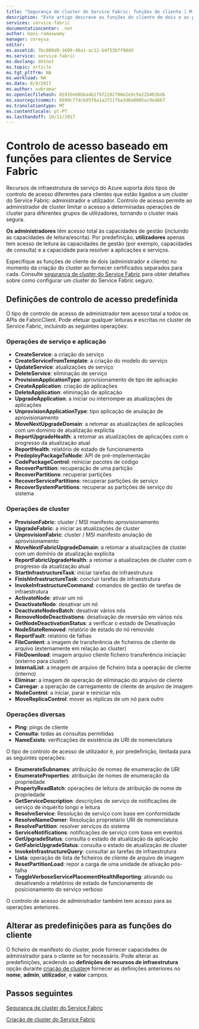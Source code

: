 ```yaml
---
title: "Segurança de cluster do Service Fabric: funções do cliente | Microsoft Docs"
description: "Este artigo descreve as funções do cliente de dois e as permissões fornecidas para as funções."
services: service-fabric
documentationcenter: .net
author: mani-ramaswamy
manager: coreysa
editor: 
ms.assetid: 7bc808d9-3609-46a1-ac12-b4f53bff98dd
ms.service: service-fabric
ms.devlang: dotnet
ms.topic: article
ms.tgt_pltfrm: NA
ms.workload: NA
ms.date: 8/9/2017
ms.author: subramar
ms.openlocfilehash: 85935e60bba4b27972282700e2e9c9a22b403bdb
ms.sourcegitcommit: 6699c77dcbd5f8a1a2f21fba3d0a0005ac9ed6b7
ms.translationtype: MT
ms.contentlocale: pt-PT
ms.lasthandoff: 10/11/2017
---
```

# <a name="role-based-access-control-for-service-fabric-clients"></a>Controlo de acesso baseado em funções para clientes de Service Fabric
Recursos de infraestrutura de serviço do Azure suporta dois tipos de controlo de acesso diferentes para clientes que estão ligados a um cluster do Service Fabric: administrador e utilizador. Controlo de acesso permite ao administrador de cluster limitar o acesso a determinadas operações de cluster para diferentes grupos de utilizadores, tornando o cluster mais segura.  

**Os administradores** têm acesso total às capacidades de gestão (incluindo as capacidades de leitura/escrita). Por predefinição, **utilizadores** apenas tem acesso de leitura às capacidades de gestão (por exemplo, capacidades de consulta) e a capacidade para resolver a aplicações e serviços.

Especifique as funções de cliente de dois (administrador e cliente) no momento da criação do cluster ao fornecer certificados separados para cada. Consulte [segurança de cluster do Service Fabric](service-fabric-cluster-security.md) para obter detalhes sobre como configurar um cluster do Service Fabric seguro.

## <a name="default-access-control-settings"></a>Definições de controlo de acesso predefinida
O tipo de controlo de acesso de administrador tem acesso total a todos os APIs de FabricClient. Pode efetuar qualquer leituras e escritas no cluster de Service Fabric, incluindo as seguintes operações:

### <a name="application-and-service-operations"></a>Operações de serviço e aplicação
* **CreateService**: a criação do serviço                             
* **CreateServiceFromTemplate**: a criação do modelo do serviço                             
* **UpdateService**: atualizações de serviço                             
* **DeleteService**: eliminação de serviço                             
* **ProvisionApplicationType**: aprovisionamento de tipo de aplicação                             
* **CreateApplication**: criação de aplicações                               
* **DeleteApplication**: eliminação de aplicação                             
* **UpgradeApplication**: a iniciar ou interromper as atualizações de aplicações                             
* **UnprovisionApplicationType**: tipo aplicação de anulação de aprovisionamento                             
* **MoveNextUpgradeDomain**: a retomar as atualizações de aplicações com um domínio de atualização explícita                             
* **ReportUpgradeHealth**: a retomar as atualizações de aplicações com o progresso da atualização atual                             
* **ReportHealth**: relatório de estado de funcionamento                             
* **PredeployPackageToNode**: API de pré-implementação                            
* **CodePackageControl**: reiniciar pacotes de código                             
* **RecoverPartition**: recuperação de uma partição                             
* **RecoverPartitions**: recuperar partições                             
* **RecoverServicePartitions**: recuperar partições de serviço                             
* **RecoverSystemPartitions**: recuperar as partições de serviço do sistema                             

### <a name="cluster-operations"></a>Operações de cluster
* **ProvisionFabric**: cluster / MSI manifesto aprovisionamento                             
* **UpgradeFabric**: a iniciar as atualizações de cluster                             
* **UnprovisionFabric**: cluster / MSI manifesto anulação de aprovisionamento                         
* **MoveNextFabricUpgradeDomain**: a retomar a atualizações de cluster com um domínio de atualização explícita                             
* **ReportFabricUpgradeHealth**: a retomar a atualizações de cluster com o progresso da atualização atual                             
* **StartInfrastructureTask**: iniciar tarefas de infraestrutura                             
* **FinishInfrastructureTask**: concluir tarefas de infraestrutura                             
* **InvokeInfrastructureCommand**: comandos de gestão de tarefas de infraestrutura                              
* **ActivateNode**: ativar um nó                             
* **DeactivateNode**: desativar um nó                             
* **DeactivateNodesBatch**: desativar vários nós                             
* **RemoveNodeDeactivations**: desativação de reversão em vários nós                             
* **GetNodeDeactivationStatus**: a verificar o estado de Desativação                             
* **NodeStateRemoved**: relatório de estado do nó removido                             
* **ReportFault**: relatório de falhas                             
* **FileContent**: a imagem de transferência de ficheiros de cliente de arquivo (externamente em relação ao cluster)                             
* **FileDownload**: imagem arquivo cliente ficheiro transferência iniciação (externo para cluster)                             
* **InternalList**: a imagem de arquivo de ficheiro lista a operação de cliente (interno)                             
* **Eliminar**: a imagem de operação de eliminação do arquivo de cliente                              
* **Carregar**: a operação de carregamento de cliente de arquivo de imagem                             
* **NodeControl**: a iniciar, parar e reiniciar nós                             
* **MoveReplicaControl**: mover as réplicas de um nó para outro                             

### <a name="miscellaneous-operations"></a>Operações diversas
* **Ping**: pings de cliente                             
* **Consulta**: todas as consultas permitidas
* **NameExists**: verificações de existência de URI de nomenclatura                             

O tipo de controlo de acesso de utilizador é, por predefinição, limitada para as seguintes operações: 

* **EnumerateSubnames**: atribuição de nomes de enumeração de URI                             
* **EnumerateProperties**: atribuição de nomes de enumeração da propriedade                             
* **PropertyReadBatch**: operações de leitura de atribuição de nome de propriedade                             
* **GetServiceDescription**: descrições de serviço de notificações de serviço de inquérito longo e leitura                             
* **ResolveService**: Resolução de serviço com base em conformidade                             
* **ResolveNameOwner**: Resolução proprietário URI de nomenclatura                             
* **ResolvePartition**: resolver serviços do sistema                             
* **ServiceNotifications**: notificações de serviço com base em eventos                             
* **GetUpgradeStatus**: consulta o estado de atualização da aplicação                             
* **GetFabricUpgradeStatus**: consulta o estado de atualização de cluster                             
* **InvokeInfrastructureQuery**: consultar as tarefas de infraestrutura                             
* **Lista**: operação de lista de ficheiros de cliente de arquivo de imagem                             
* **ResetPartitionLoad**: repor a carga de uma unidade de ativação pós-falha                             
* **ToggleVerboseServicePlacementHealthReporting**: ativando ou desativando a relatórios de estado de funcionamento de posicionamento do serviço verboso                             

O controlo de acesso de administrador também tem acesso para as operações anteriores.

## <a name="changing-default-settings-for-client-roles"></a>Alterar as predefinições para as funções do cliente
O ficheiro de manifesto do cluster, pode fornecer capacidades de administrador para o cliente se for necessário. Pode alterar as predefinições, acedendo ao **definições de recursos de infraestrutura** opção durante [criação de cluster](service-fabric-cluster-creation-via-portal.md)e fornecer as definições anteriores no **nome**, **admin**, **utilizador**, e **valor** campos.

## <a name="next-steps"></a>Passos seguintes
[Segurança de cluster do Service Fabric](service-fabric-cluster-security.md)

[Criação de cluster do Service Fabric](service-fabric-cluster-creation-via-portal.md)

